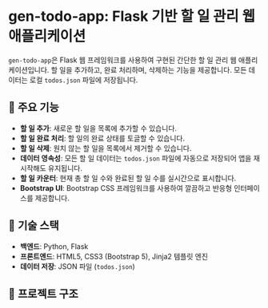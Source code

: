 # gen-todo-app: Flask 기반 할 일 관리 웹 애플리케이션

`gen-todo-app`은 Flask 웹 프레임워크를 사용하여 구현된 간단한 할 일 관리 웹 애플리케이션입니다. 할 일을 추가하고, 완료 처리하며, 삭제하는 기능을 제공합니다. 모든 데이터는 로컬 `todos.json` 파일에 저장됩니다.

## 🌟 주요 기능

-   **할 일 추가**: 새로운 할 일을 목록에 추가할 수 있습니다.
-   **할 일 완료 처리**: 할 일의 완료 상태를 토글할 수 있습니다.
-   **할 일 삭제**: 원치 않는 할 일을 목록에서 제거할 수 있습니다.
-   **데이터 영속성**: 모든 할 일 데이터는 `todos.json` 파일에 자동으로 저장되어 앱을 재시작해도 유지됩니다.
-   **할 일 카운터**: 현재 총 할 일 수와 완료된 할 일 수를 실시간으로 표시합니다.
-   **Bootstrap UI**: Bootstrap CSS 프레임워크를 사용하여 깔끔하고 반응형 인터페이스를 제공합니다.

## 🚀 기술 스택

-   **백엔드**: Python, Flask
-   **프론트엔드**: HTML5, CSS3 (Bootstrap 5), Jinja2 템플릿 엔진
-   **데이터 저장**: JSON 파일 (`todos.json`)

## 📁 프로젝트 구조